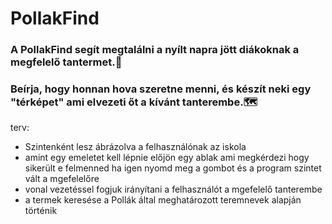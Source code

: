 # PollakFind

### A PollakFind segít megtalálni a nyílt napra jött diákoknak a megfelelő tantermet.🏫
### Beírja, hogy honnan hova szeretne menni, és készít neki egy "térképet" ami elvezeti őt a kívánt tanterembe.🗺


terv:

- Szintenként lesz ábrázolva a felhasználónak az iskola
- amint egy emeletet kell lépnie előjön egy ablak ami megkérdezi hogy sikerült e felmenned ha igen nyomd meg a gombot és a program szintet vált a mgefelelőre
- vonal vezetéssel fogjuk irányítani a felhasználót a mgefelelő tanterembe
- a termek keresése a Pollák által meghatározott teremnevek alapján történik
